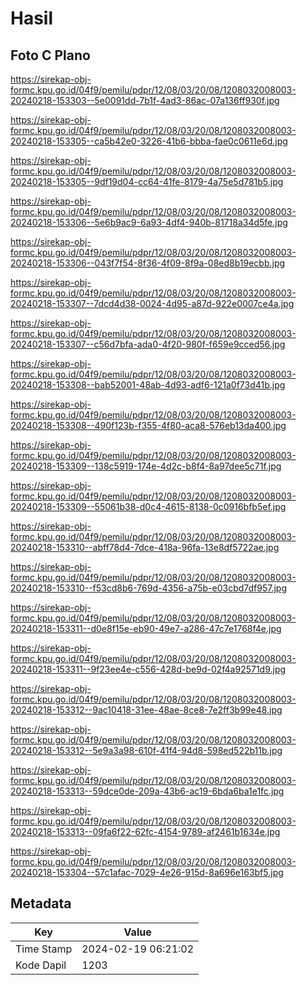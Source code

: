 # Hasil

## Foto C Plano

https://sirekap-obj-formc.kpu.go.id/04f9/pemilu/pdpr/12/08/03/20/08/1208032008003-20240218-153303--5e0091dd-7b1f-4ad3-86ac-07a136ff930f.jpg

https://sirekap-obj-formc.kpu.go.id/04f9/pemilu/pdpr/12/08/03/20/08/1208032008003-20240218-153305--ca5b42e0-3226-41b6-bbba-fae0c0611e6d.jpg

https://sirekap-obj-formc.kpu.go.id/04f9/pemilu/pdpr/12/08/03/20/08/1208032008003-20240218-153305--9df19d04-cc64-41fe-8179-4a75e5d781b5.jpg

https://sirekap-obj-formc.kpu.go.id/04f9/pemilu/pdpr/12/08/03/20/08/1208032008003-20240218-153306--5e6b9ac9-6a93-4df4-940b-81718a34d5fe.jpg

https://sirekap-obj-formc.kpu.go.id/04f9/pemilu/pdpr/12/08/03/20/08/1208032008003-20240218-153306--043f7f54-8f36-4f09-8f9a-08ed8b19ecbb.jpg

https://sirekap-obj-formc.kpu.go.id/04f9/pemilu/pdpr/12/08/03/20/08/1208032008003-20240218-153307--7dcd4d38-0024-4d95-a87d-922e0007ce4a.jpg

https://sirekap-obj-formc.kpu.go.id/04f9/pemilu/pdpr/12/08/03/20/08/1208032008003-20240218-153307--c56d7bfa-ada0-4f20-980f-f659e9cced56.jpg

https://sirekap-obj-formc.kpu.go.id/04f9/pemilu/pdpr/12/08/03/20/08/1208032008003-20240218-153308--bab52001-48ab-4d93-adf6-121a0f73d41b.jpg

https://sirekap-obj-formc.kpu.go.id/04f9/pemilu/pdpr/12/08/03/20/08/1208032008003-20240218-153308--490f123b-f355-4f80-aca8-576eb13da400.jpg

https://sirekap-obj-formc.kpu.go.id/04f9/pemilu/pdpr/12/08/03/20/08/1208032008003-20240218-153309--138c5919-174e-4d2c-b8f4-8a97dee5c71f.jpg

https://sirekap-obj-formc.kpu.go.id/04f9/pemilu/pdpr/12/08/03/20/08/1208032008003-20240218-153309--55061b38-d0c4-4615-8138-0c0916bfb5ef.jpg

https://sirekap-obj-formc.kpu.go.id/04f9/pemilu/pdpr/12/08/03/20/08/1208032008003-20240218-153310--abff78d4-7dce-418a-96fa-13e8df5722ae.jpg

https://sirekap-obj-formc.kpu.go.id/04f9/pemilu/pdpr/12/08/03/20/08/1208032008003-20240218-153310--f53cd8b6-769d-4356-a75b-e03cbd7df957.jpg

https://sirekap-obj-formc.kpu.go.id/04f9/pemilu/pdpr/12/08/03/20/08/1208032008003-20240218-153311--d0e8f15e-eb90-49e7-a286-47c7e1768f4e.jpg

https://sirekap-obj-formc.kpu.go.id/04f9/pemilu/pdpr/12/08/03/20/08/1208032008003-20240218-153311--9f23ee4e-c556-428d-be9d-02f4a92571d9.jpg

https://sirekap-obj-formc.kpu.go.id/04f9/pemilu/pdpr/12/08/03/20/08/1208032008003-20240218-153312--9ac10418-31ee-48ae-8ce8-7e2ff3b99e48.jpg

https://sirekap-obj-formc.kpu.go.id/04f9/pemilu/pdpr/12/08/03/20/08/1208032008003-20240218-153312--5e9a3a98-610f-41f4-94d8-598ed522b11b.jpg

https://sirekap-obj-formc.kpu.go.id/04f9/pemilu/pdpr/12/08/03/20/08/1208032008003-20240218-153313--59dce0de-209a-43b6-ac19-6bda6ba1e1fc.jpg

https://sirekap-obj-formc.kpu.go.id/04f9/pemilu/pdpr/12/08/03/20/08/1208032008003-20240218-153313--09fa6f22-62fc-4154-9789-af2461b1634e.jpg

https://sirekap-obj-formc.kpu.go.id/04f9/pemilu/pdpr/12/08/03/20/08/1208032008003-20240218-153304--57c1afac-7029-4e26-915d-8a696e163bf5.jpg


## Metadata

| Key        | Value               |
| ---------- | ------------------- |
| Time Stamp | 2024-02-19 06:21:02 |
| Kode Dapil | 1203                |



